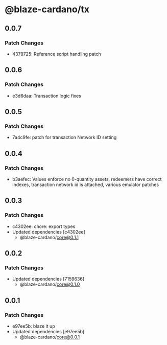 # @blaze-cardano/tx

## 0.0.7

### Patch Changes

- 4379725: Reference script handling patch

## 0.0.6

### Patch Changes

- e3d6daa: Transaction logic fixes

## 0.0.5

### Patch Changes

- 7a4c9fe: patch for transaction Network ID setting

## 0.0.4

### Patch Changes

- b3aefec: Values enforce no 0-quantity assets, redeemers have correct indexes, transaction network id is attached, various emulator patches

## 0.0.3

### Patch Changes

- c4302ee: chore: export types
- Updated dependencies [c4302ee]
  - @blaze-cardano/core@0.1.1

## 0.0.2

### Patch Changes

- Updated dependencies [7159636]
  - @blaze-cardano/core@0.1.0

## 0.0.1

### Patch Changes

- e97ee5b: blaze it up
- Updated dependencies [e97ee5b]
  - @blaze-cardano/core@0.0.1
